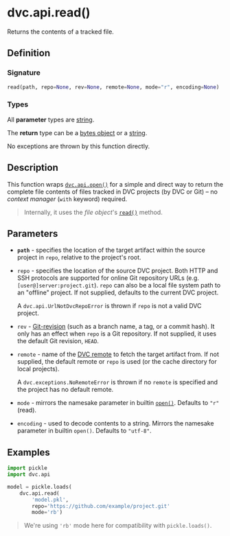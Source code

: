 # dvc.api.read()

Returns the contents of a tracked file.

## Definition

### Signature

```py
read(path, repo=None, rev=None, remote=None, mode="r", encoding=None)
```

### Types

All **parameter** types are
[string](https://docs.python.org/3/library/stdtypes.html#text-sequence-type-str).

The **return** type can be a
[bytes object](https://docs.python.org/3/glossary.html#term-bytes-like-object)
or a
[string](https://docs.python.org/3/library/stdtypes.html#text-sequence-type-str).

No exceptions are thrown by this function directly.

## Description

This function wraps [`dvc.api.open()`](/doc/api-reference/open) for a simple and
direct way to return the complete file contents of files tracked in <abbr>DVC
projects</abbr> (by DVC or Git) – no _context manager_ (`with` keyword)
required.

> Internally, it uses the _file object_'s
> [`read()`](https://docs.python.org/3/tutorial/inputoutput.html#methods-of-file-objects)
> method.

## Parameters

- **`path`** - specifies the location of the target artifact within the source
  project in `repo`, relative to the project's root.

- `repo` - specifies the location of the source DVC project. Both HTTP and SSH
  protocols are supported for online Git repository URLs (e.g.
  `[user@]server:project.git`). `repo` can also be a local file system path to
  an "offline" project. If not supplied, defaults to the current DVC project.

  A `dvc.api.UrlNotDvcRepoError` is thrown if `repo` is not a valid DVC project.

- `rev` -
  [Git-revision](https://git-scm.com/book/en/v2/Git-Internals-Git-References)
  (such as a branch name, a tag, or a commit hash). It only has an effect when
  `repo` is a Git repository. If not supplied, it uses the default Git revision,
  `HEAD`.

- `remote` - name of the [DVC remote](/doc/command-reference/remote) to fetch
  the target artifact from. If not supplied, the default remote or `repo` is
  used (or the cache directory for local projects).

  A `dvc.exceptions.NoRemoteError` is thrown if no `remote` is specified and the
  project has no default remote.

- `mode` - mirrors the namesake parameter in builtin
  [`open()`](https://docs.python.org/3/library/functions.html#open). Defaults to
  `"r"` (read).

- `encoding` - used to decode contents to a string. Mirrors the namesake
  parameter in builtin `open()`. Defaults to `"utf-8"`.

## Examples

```py
import pickle
import dvc.api

model = pickle.loads(
    dvc.api.read(
        'model.pkl',
        repo='https://github.com/example/project.git'
        mode='rb')
```

> We're using `'rb'` mode here for compatibility with `pickle.loads()`.
